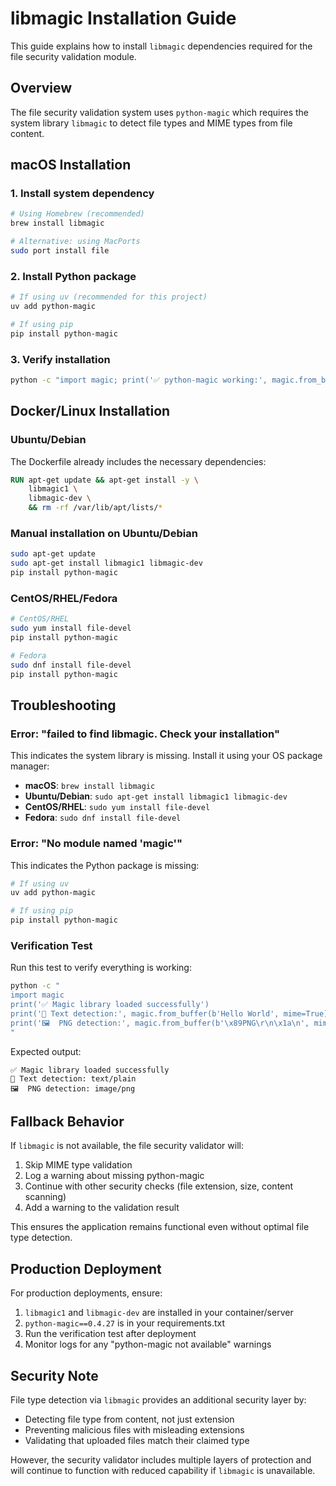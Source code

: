 # libmagic Installation Guide

This guide explains how to install `libmagic` dependencies required for the file security validation module.

## Overview

The file security validation system uses `python-magic` which requires the system library `libmagic` to detect file types and MIME types from file content.

## macOS Installation

### 1. Install system dependency
```bash
# Using Homebrew (recommended)
brew install libmagic

# Alternative: using MacPorts
sudo port install file
```

### 2. Install Python package
```bash
# If using uv (recommended for this project)
uv add python-magic

# If using pip
pip install python-magic
```

### 3. Verify installation
```bash
python -c "import magic; print('✅ python-magic working:', magic.from_buffer(b'test', mime=True))"
```

## Docker/Linux Installation

### Ubuntu/Debian
The Dockerfile already includes the necessary dependencies:
```dockerfile
RUN apt-get update && apt-get install -y \
    libmagic1 \
    libmagic-dev \
    && rm -rf /var/lib/apt/lists/*
```

### Manual installation on Ubuntu/Debian
```bash
sudo apt-get update
sudo apt-get install libmagic1 libmagic-dev
pip install python-magic
```

### CentOS/RHEL/Fedora
```bash
# CentOS/RHEL
sudo yum install file-devel
pip install python-magic

# Fedora
sudo dnf install file-devel
pip install python-magic
```

## Troubleshooting

### Error: "failed to find libmagic. Check your installation"

This indicates the system library is missing. Install it using your OS package manager:

- **macOS**: `brew install libmagic`
- **Ubuntu/Debian**: `sudo apt-get install libmagic1 libmagic-dev`
- **CentOS/RHEL**: `sudo yum install file-devel`
- **Fedora**: `sudo dnf install file-devel`

### Error: "No module named 'magic'"

This indicates the Python package is missing:
```bash
# If using uv
uv add python-magic

# If using pip
pip install python-magic
```

### Verification Test

Run this test to verify everything is working:
```bash
python -c "
import magic
print('✅ Magic library loaded successfully')
print('📄 Text detection:', magic.from_buffer(b'Hello World', mime=True))
print('🖼️  PNG detection:', magic.from_buffer(b'\x89PNG\r\n\x1a\n', mime=True))
"
```

Expected output:
```
✅ Magic library loaded successfully
📄 Text detection: text/plain
🖼️  PNG detection: image/png
```

## Fallback Behavior

If `libmagic` is not available, the file security validator will:
1. Skip MIME type validation
2. Log a warning about missing python-magic
3. Continue with other security checks (file extension, size, content scanning)
4. Add a warning to the validation result

This ensures the application remains functional even without optimal file type detection.

## Production Deployment

For production deployments, ensure:
1. `libmagic1` and `libmagic-dev` are installed in your container/server
2. `python-magic==0.4.27` is in your requirements.txt
3. Run the verification test after deployment
4. Monitor logs for any "python-magic not available" warnings

## Security Note

File type detection via `libmagic` provides an additional security layer by:
- Detecting file type from content, not just extension
- Preventing malicious files with misleading extensions
- Validating that uploaded files match their claimed type

However, the security validator includes multiple layers of protection and will continue to function with reduced capability if `libmagic` is unavailable.